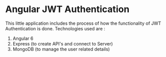 # Angular JWT Authentication

This  little application includes  the process of how the functionality of JWT Authentication is done.
Technologies used are :

1. Angular 6
2. Express (to create API's and connect to Server)
3. MongoDB (to manage the user related details)
